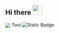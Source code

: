 ## Hi there <img src="https://raw.githubusercontent.com/MartinHeinz/MartinHeinz/master/wave.gif" width="30px">
  <img align="center" src="https://github-readme-stats.vercel.app/api/?username=basedang&theme=or" />
  Tool
<img alt="Static Badge" src="https://img.shields.io/badge/build-Linux-brightgreen?label=OS&labelColor=grey&color=blue">
<!--
**basedang/basedang** is a ✨ _special_ ✨ repository because its `README.md` (this file) appears on your GitHub profile.

Here are some ideas to get you started:

- 🔭 I’m currently working on ...
- 🌱 I’m currently learning ...
- 👯 I’m looking to collaborate on ...
- 🤔 I’m looking for help with ...
- 💬 Ask me about ...
- 📫 How to reach me: ...
- 😄 Pronouns: ...
- ⚡ Fun fact: ...
-->
